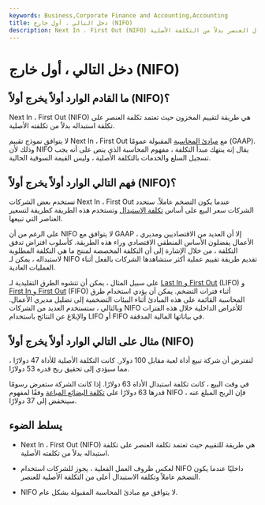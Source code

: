 ```yaml
---
keywords: Business,Corporate Finance and Accounting,Accounting
title: دخل التالي ، أول خارج (NIFO)
description: Next In ، First Out (NIFO) هي طريقة تقييم حيث تعتمد تكلفة العنصر على تكلفة استبدال العنصر بدلاً من التكلفة الأصلية.
---
```


# دخل التالي ، أول خارج (NIFO)
## ما القادم الوارد أولاً يخرج أولاً (NIFO)؟

Next In ، First Out (NIFO) هي طريقة لتقييم المخزون حيث تعتمد تكلفة العنصر على تكلفة استبداله بدلاً من تكلفته الأصلية.

لا يتوافق نموذج تقييم Next In ، First Out مع [مبادئ المحاسبة](/gaap) المقبولة عمومًا (GAAP). وذلك لأن NIFO يقال إنه ينتهك مبدأ التكلفة ، مفهوم المحاسبة الذي ينص على أنه يجب تسجيل السلع والخدمات بالتكلفة الأصلية ، وليس القيمة السوقية الحالية.

## فهم التالي الوارد أولاً يخرج أولاً (NIFO)؟

تستخدم بعض الشركات Next In ، First Out عندما يكون التضخم عاملاً. ستحدد الشركات سعر البيع على أساس [تكلفة الاستبدال](/replacementcost) وتستخدم هذه الطريقة كطريقة لتسعير العناصر التي تبيعها.

على الرغم من أن NIFO لا يتوافق مع GAAP ، إلا أن العديد من الاقتصاديين ومديري الأعمال يفضلون الأساس المنطقي الاقتصادي وراء هذه الطريقة. كأسلوب افتراض تدفق التكلفة ، من خلال الإشارة إلى أن التكلفة المخصصة لمنتج ما هي التكلفة المطلوبة لاستبداله ، يمكن لـ NIFO تقديم طريقة تقييم عملية أكثر ستشاهدها الشركات بالفعل أثناء العمليات العادية.

على سبيل المثال ، يمكن أن تتشوه الطرق التقليدية لـ [Last In و First Out](/lifo) (LIFO) و [First In و First Out](/fifo) (FIFO) أثناء فترات التضخم. يمكن أن يؤدي استخدام طرق المحاسبة القائمة على هذه المبادئ أثناء البيئات التضخمية إلى تضليل مديري الأعمال. وبالتالي ، ستستخدم العديد من الشركات NIFO للأغراض الداخلية خلال هذه الفترات والإبلاغ عن النتائج باستخدام LIFO أو FIFO في بياناتها المالية المدققة.

## مثال على التالي الوارد أولاً يخرج أولاً (NIFO)

لنفترض أن شركة تبيع أداة لعبة مقابل 100 دولار. كانت التكلفة الأصلية للأداة 47 دولارًا ، مما سيؤدي إلى تحقيق ربح قدره 53 دولارًا.

في وقت البيع ، كانت تكلفة استبدال الأداة 63 دولارًا. إذا كانت الشركة ستفرض رسومًا قدرها 63 دولارًا على [تكلفة البضائع المباعة](/cogs) وفقًا لمفهوم NIFO ، فإن الربح المبلغ عنه سينخفض إلى 37 دولارًا.

## يسلط الضوء

- Next In ، First Out (NIFO) هي طريقة للتقييم حيث تعتمد تكلفة العنصر على تكلفة استبداله بدلاً من تكلفته الأصلية.

- لعكس ظروف العمل الفعلية ، يجوز للشركات استخدام NIFO داخليًا عندما يكون التضخم عاملاً وتكلفة الاستبدال أعلى من التكلفة الأصلية للعنصر.

- NIFO لا يتوافق مع مبادئ المحاسبة المقبولة بشكل عام.

